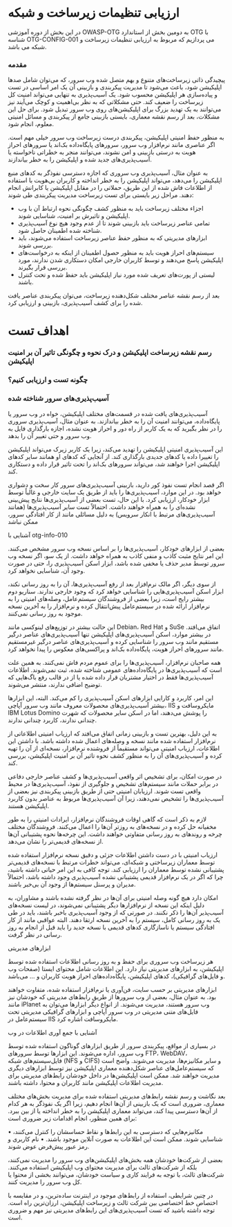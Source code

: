 # ارزیابی تنظیمات زیرساخت‌ و شبکه

در این بخش از دوره آموزشی OWASP-OTG به دومین بخش از استاندارد OTG با شناسه OTG-CONFIG-001 می پردازیم که مربوط به ارزیابی تنظیمات زیرساخت و شبکه می باشد.

### مقدمه

پیچیدگی ذاتی زیرساخت‌های متنوع و بهم متصل شده وب سرور، که می‌توان شامل صدها اپلیکیشن شود، باعث می‌شود تا مدیریت پیکربندی و بازبینی آن یک امر اساسی در تست و پیاده‌سازی هر اپلیکیشن محسوب شود. یک آسیب‌پذیری به تنهایی می‌تواند امنیت کل زیرساخت را ضعیف کند. حتی مشکلاتی که به نظر بی‌اهمیت و کوچک می‌آیند نیز می‌توانند به یک تهدید بزرگ برای اپلیکیشن‌های روی وب سرور تبدیل شود. برای حل این مشکلات، بعد از رسم نقشه معماری، بایستی بازبینی جامع از پیکربندی و مسائل امنیتی معلوم، انجام شود.

به منظور حفظ امنیتی اپلیکیشن، پیکربندی درست زیرساخت وب سرور خیلی مهم است. اگر عناصری مانند نرم‌افزار وب سرور، سرورهای پایگاه‌داده بک‌اند یا سرورهای احراز هویت به درستی بازبینی و امن نشوند، می‌توانند منجر به خطراتی ناخواسته یا آسیب‌پذیری‌های جدید شده و اپلیکیشن را به خطر بیاندازند.

به عنوان مثال، آسیب‌پذیری وب سروری که اجازه دسترسی نفوذگر به کدهای منبع اپلیکیشن را می‌دهد، می‌تواند اپلیکیشن را به خطر انداخته و کاربران بی‌هویت با استفاده از اطلاعات فاش شده از این طریق، حملاتی را در مقابل اپلیکیشن یا کابرانش انجام دهند. مراحل زیر بایستی برای تست زیرساخت مدیریت پیکربندی طی شوند:

* اجزاء مختلف زیرساخت باید به منظور کشف چگونگی نحوه ارتباط آن با وب اپلیکیشن و تاثیرش بر امنیت، شناسایی شوند.
* تمامی عناصر زیرساخت باید بازبینی شوند تا از عدم وجود هیچ نوع آسیب‌پذیری شناخته شده اطمینان حاصل شود.
* ابزارهای مدیریتی که به منظور حفظ عناصر زیرساخت استفاده می‌شوند، باید بررسی شوند.
* سیستم‌های احراز هویت باید به منظور حصول اطمینان از اینکه به درخواست‌های اپلیکیشن پاسخ می‌دهند و توسط کاربران خارجی امکان دستکاری شدن ندارند، مورد بررسی قرار بگیرند.
* لیستی از پورت‌های تعریف شده مورد نیاز اپلیکیشن باید حفظ شده و تحت کنترل باشند.

بعد از رسم نقشه عناصر مختلف شکل‌دهنده زیرساخت، می‌توان پیکربندی عناصر یافت شده را برای کشف آسیب‌پذیری، بازبینی و ارزیابی کرد.

# اهداف تست

### رسم نقشه زیرساخت اپلیکیشن و درک نحوه و چگونگی تاثیر آن بر امنیت اپلیکیشن

### چگونه تست و ارزیابی کنیم؟

### آسیب‌پذیری‌های سرور شناخته شده

آسیب‌پذیری‌های یافت شده در قسمت‌های مختلف اپلیکیشن، خواه در وب سرور یا پایگاه‌داده، می‌توانند امنیت آن را به خطر بیاندازند. به عنوان مثال، آسیب‌پذیری سروری را در نظر بگیرید که به یک کاربر از راه دور و احراز هویت نشده، اجازه بارگذاری فایل به وب سرور و حتی تغییر آن را بدهد.

این آسیب‌پذیری امنیتی اپلیکیشن را تهدید می‌کند، زیرا یک کاربر زیرک می‌تواند اپلیکیشن را تغییرا داده یا کدهای جدیدی بارگذاری کند. از آنجایی که کدهای او همانند سایر کدهای اپلیکیشن اجرا خواهند شد، می‌تواند سرورهای بک‌اند را تحت تاثیر قرار داده و دستکاری کند.

اگر قصد انجام تست نفوذ کور دارید، بازبینی آسیب‌پذیری‌های سرور کار سخت و دشواری خواهد بود. در این موارد، آسیب‌پذیری‌ها را باید از طریق یک سایت خارجی و غالباً توسط ابزار خودکار، ارزیابی کرد. با این حال، تست بعضی از آسیب‌پذیری‌ها نتایج پیش‌بینی نشده‌ای را به همراه خواهند داشت. احتمالاً تست سایر آسیب‌پذیری‌ها (همانند آسیب‌پذیری‌های مرتبط با انکار سرویس) به دلیل مسائلی مانند از کار افتادگی سرور، ممکن نباشد

آشنایی با otg-info-010

بعضی از ابزارهای خودکار، آسیب‌پذیری‌ها را بر اساس نسخه وب سرور مشخص می‌کنند. این امر نتایج مثبت کاذب و منفی کاذب به همراه خواهد داشت. از یک سو، اگر نسخه وب سرور توسط مدیر حذف یا مخفی شده باشد، ابزار اسکن آسیب‌پذیری را، حتی در صورت وجود آن، شناسایی نخواهد کرد.

از سوی دیگر، اگر مالک نرم‌افزار بعد از رفع آسیب‌پذیری‌ها، آن را به روز رسانی نکند، ابزار اسکن آسیب‌پذیری‌هایی را شناسایی خواهد کرد که وجود خارجی ندارند. سناریو دوم بیشتر رایج است، زیرا بعضی از فروشندگان سیستم‌عامل، وصله‌های امنیتی را به نرم‌افزار ارائه شده در سیستم‌عامل پیش‌انتقال کرده و نرم‌افزار را به آخرین نسخه موجود به روز رسانی نمی‌کنند.

این حالت بیشتر در توزیع‌های لینوکسی مانند Debian، Red Hat و SuSe اتفاق می‌افتد. در بیشتر موارد، اسکن آسیب‌پذیری‌های اپلیکیشن تنها آسیب‌پذیری‌های عناصر درگیر مستقیم مانند وب سرور را شناسایی کرده و آسیب‌پذیری‌های عناصر درگیر غیرمستقیم مانند سرورهای احراز هویت، پایگاه‌داده بک‌اند و پراکسی‌های معکوس را پیدا نخواهد کرد.

همه صاحبان نرم‌افزار، آسیب‌پذیری‌ها را برای عموم مردم فاش نمی‌کنند. به همین علت است که آسیب‌پذیری‌ها در پایگاه‌داده‌های عمومی شناخته شده، ثبت نمی‌شوند. اطلاعات آسیب‌پذیری‌ها فقط در اختیار مشتریان قرار داده شده یا از در قالب رفع باگ‌هایی که توضیح اضافی ندارند، منتشر می‌شوند.

این امر، کاربرد و کارایی ابزارهای اسکن آسیب‌پذیری را کم می‌کند. البته، این ابزارها بیشتر آسیب‌پذیری‌های محصولات معروف مانند وب سرور آپاچی، IIS مایکروسافت و IBM Lotus Domino را پوشش می‌دهند، اما در اسکن سایر محصولات که شهرت چندانی ندارند، کاربرد چندانی ندارند.

به این دلیل، بهترین تست و بازبینی زمانی اتفاق می‌افتد که ارزیاب امنیتی اطلاعاتی از نرم‌افزار استفاده شده مانند نسخه و وصله‌های اعمال شده داشته باشد. با داشتن این اطلاعات، ارزیاب امنیتی می‌تواند مستقیماً از فروشنده نرم‌افزار، نسخه‌ای از آن را تهیه کرده و آسیب‌پذیری‌های آن را به منظور کشف نحوه تاثیر آن بر امنیت اپلیکیشن، بررسی کند.

در صورت امکان، برای تشخیص اثر واقعی آسیب‌پذیری‌ها و کشف عناصر خارجی دفاعی در برابر حملات مانند سیستم‌های تشخیص و جلوگیری از نفوذ، آسیب‌پذیری‌ها در محیط واقعی تست شوند. ارزیابان امنیتی حتی از طریق بازبینی پیکربندی نیز بعضی از آسیب‌پذیری‌ها را تشخیص نمی‌دهند، زیرا آن آسیب‌پذیری‌ها مربوط به عناصر بدون کاربرد اپلیکیشن هستند.

لازم به ذکر است که گاهی اوقات فروشندگان نرم‌افزار، ایرادات امنیتی را به طور مخفیانه حل کرده و در نسخه‌های به روزتر آن‌ها را اعمال می‌کنند. فروشندگان مختلف چرخه‌ و روندهای به روز رسانی متفاوتی خواهند داشت. این چرخه‌ها نحوه پشتیبانی آن‌ها از نسخه‌های قدیمی‌تر را نشان می‌دهد.

ارزیاب امنیتی با در دست داشتن اطلاعات جزئی و دقیق نسخه نرم‌افزار استفاده شده توسط معماران زیرساختی و شبکه‌ای، می‌تواند خطرات مرتبط با نسخه‌های قدیمی‌تر پشتیبانی نشده توسط معماران را ارزیابی کند. توجه کافی به این امر حیاتی داشته باشید، چرا که اگر در یک نرم‌افزار قدیمی پشتیبانی نشده آسیب‌پذیری وجود داشته باشد، احتمالاً مدیران و پرسنل سیستم‌ها از وجود آن بی‌خبر باشند.

امکان دارد هیچ گونه وصله امنیتی برای آن‌ها در نظر گرفته نشده باشند و مشاوران، به دلیل اینکه این نسخه از نرم‌افزارها دیگر پشتیبانی نمی‌شوند، در لیست نسخه‌های آسیب‌پذیر آن‌ها را ذکر نکنند. در صورتی که از وجود آسیب‌پذیری باخبر باشند، باید در طی یک به روز رسانی کامل، سیستم را به آخرین نسخه ارتقا دهند. البته عواقبی مانند از کار افتادگی سیستم یا ناسازگاری کدهای قدیمی با نسخه جدید را باید قبل از انجام به روز رسانی در نظر گرفت.

ابزارهای مدیریتی

هر زیرساخت وب سروری برای حفظ و به روز رسانی اطلاعات استفاده شده توسط اپلیکیشن، به ابزارهای مدیریتی نیاز دارد. این اطلاعات شامل محتوای ایستا (صفحات وب و فایل‌های گرافیکی)، کدهای اپلیکیشن، پایگاه‌داده‌های احراز هویت کاربران و … می‌باشد.

ابزارهای مدیریتی بر حسب سایت، فن‌آوری یا نرم‌افزار استفاده شده، متفاوت خواهند بود. به عنوان مثال، بعضی از وب سرورها از طریق رابط‌های مدیریتی که خودشان نیز مانند iPlanet وب سرور هستند، مدیریت می‌شوند. از انواع دیگر ابزارها می‌توان به فایل‌های متنی مدیریتی در وب سرور آپاچی و ابزارهای گرافیکی مدیریتی تحت سیستم‌عامل در IIS مایکروسافت اشاره کرد.

آشنایی با جمع آوری اطلاعات در وب

در بسیاری از مواقع، پیکربندی سرور از طریق ابزارهای گوناگون استفاده شده توسط وب سرور، اداره می‌شوند. این ابزارها توسط سرورهای FTP، WebDAV، فایل‌سیستم‌های شبکه (NFS و CIFS) و سایر مکانیزم‌ها، مدیریت می‌شوند. واضح است که سیستم‌عامل‌های عناصر شکل‌دهنده معماری اپلیکیشن نیز توسط ابزارهای دیگری مدیریت خواهند شد. ممکن است اپلیکیشن‌ها در داخل خودشان رابط‌های مدیریتی برای مدیریت اطلاعات اپلیکیشن مانند کاربران و محتوا، داشته باشند.

بعد نگاشت و رسم نقشه رابط‌های مدیریتی استفاده شده برای مدیریت بخش‌های مختلف معماری، ضروری است که یک بازبینی از آن‌ها انجام دهیم، زیرا اگر یک نفوذگر به هر کدام از آن‌ها دسترسی پیدا کند، می‌تواند معماری اپلیکیشن را به خطر انداخته یا از بین ببرد. برای همین منظور، انجام اقدامات زیر ضروری است:

• مکانیزم‌هایی که دسترسی به این رابط‌ها و نقاط حساسشان را کنترل می‌کنند، شناسایی شوند. ممکن است این اطلاعات به صورت آنلاین موجود باشند.
• نام کاربری و رمز عبور پیش‌فرض عوض شوند.

بعضی از شرکت‌ها خودشان همه بخش‌های اپلیکیشن‌های وب سرور را مدیریت نمی‌کنند، بلکه از شرکت‌های ثالث برای مدیریت محتوای وب اپلیکیشن استفاده می‌کنند. شرکت‌های ثالث، با توجه به فرایند کاری و سیاست خودشان، می‌توانند بخشی از محتوا یا کل وب سرور را مدیریت کنند.

در چنین شرایطی، استفاده از رابط‌های موجود در اینترنت ساده‌ترین، و در مقایسه با اختصاص خط اختصاصی بین شرکت ثالث و زیرساخت اپلیکیشن، ارزان‌ترین راه است. توجه داشته باشید که تست آسیب‌پذیری‌های این رابط‌های مدیریتی نیز مهم و ضروری است.
